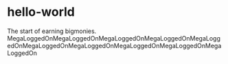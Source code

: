 # hello-world
The start of earning bigmonies.
MegaLoggedOnMegaLoggedOnMegaLoggedOnMegaLoggedOnMegaLoggedOnMegaLoggedOnMegaLoggedOnMegaLoggedOnMegaLoggedOnMegaLoggedOn

